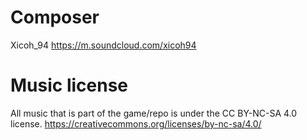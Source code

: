 # Composer

Xicoh_94
https://m.soundcloud.com/xicoh94


# Music license
All music that is part of the game/repo is under the CC BY-NC-SA 4.0 license.
https://creativecommons.org/licenses/by-nc-sa/4.0/
